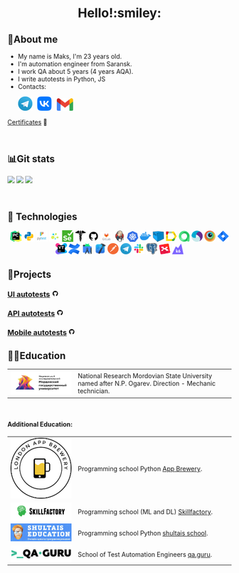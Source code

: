 <div align="center">
   <h1>
      Hello!:smiley:
   </h1>
</div>


<!--About me-->

## :information_desk_person:About me

- My name is Maks, I'm 23 years old.
- I'm automation engineer from Saransk.
- I work QA about 5 years (4 years AQA).
- I write autotests in Python, JS
- Contacts:

<p>
  &#8287;&#8287;&#8287;&#8287;&#8287;
  <a href="https://t.me/maksim_kudaev"><img width="32px" alt="Telegram" title="Telegram" src="images/social_networks/tg.png"/></a>
  &#8287;
  <a href="https://vk.com/mkudaev"><img width="32px" alt="VK" title="Vk" src="images/social_networks/vk.png"/></a>
  &#8287;
  <a href="https://mail.google.com/mail/u/0/?ogbl#inbox?compose=DmwnWrRlRjJHDstQKfqbBPWsvShdDGglmJpTgrQTFhgFrjKxlzLzcBxlDMljTmFtKvHVPrvVsfKQ"><img width="37px" alt="Write me Email" title="Gmail" src="images/social_networks/gmail.png"/></a>
</p>

<p><a href="https://disk.yandex.ru/d/uNwqhAVjSWqrNw">Certificates</a> 📜</p>

<!--Git Stats-->

&#8287;&#8287;&#8287;&#8287;&#8287;

## :bar_chart:Git stats

![](http://github-profile-summary-cards.vercel.app/api/cards/stats?username=mkdv00&theme=tokyonight)
![](http://github-profile-summary-cards.vercel.app/api/cards/repos-per-language?username=mkdv00&theme=tokyonight)
![](https://github-profile-summary-cards.vercel.app/api/cards/profile-details?username=mkdv00&theme=tokyonight)


<!--Stack and tools-->

&#8287;&#8287;&#8287;&#8287;&#8287;

## :briefcase: Technologies

<p  align="center">
  <code><img width="5%" title="Pycharm" src="images/logo_stacks/pycharm.png"></code>
  <code><img width="5%" title="Python" src="images/logo_stacks/python.png"></code>
  <code><img width="5%" title="Pytest" src="images/logo_stacks/pytest.png"></code>
  <code><img width="5%" title="Selene" src="images/logo_stacks/selene.png"></code>
  <code><img width="5%" title="Selenium" src="images/logo_stacks/selenium.png"></code>
  <code><img width="5%" title="Requests" src="images/logo_stacks/requests.png"></code>
  <code><img width="5%" title="GitHub" src="images/logo_stacks/github.png"></code>
  <code><img width="5%" title="GitLab" src="images/logo_stacks/git_lab.png"></code>
  <code><img width="5%" title="Jenkins" src="images/logo_stacks/jenkins.png"></code>
  <code><img width="5%" title="Kubernetes" src="images/logo_stacks/kuber.png"></code>
  <code><img width="5%" title="Docker" src="images/logo_stacks/docker.png"></code>
  <code><img width="5%" title="Selenoid" src="images/logo_stacks/selenoid.png"></code>
  <code><img width="5%" title="Allure Report" src="images/logo_stacks/allure_report.png"></code>
  <code><img width="5%" title="Allure TestOps" src="images/logo_stacks/allure_testops.png"></code>
  <code><img width="5%" title="Appium" src="images/logo_stacks/appium.png"></code>
  <code><img width="5%" title="Browserstack" src="images/logo_stacks/browserstack.png"></code>
  <code><img width="5%" title="Jira" src="images/logo_stacks/jira.png"></code>
  <code><img width="5%" title="YouTrack" src="images/logo_stacks/yt.png"></code>
  <code><img width="5%" title="Confluence" src="images/logo_stacks/confluence.png"></code>
  <code><img width="5%" title="Android Studio" src="images/logo_stacks/android_studio.png"></code>
  <code><img width="5%" title="Xcode" src="images/logo_stacks/xcode.png"></code>
  <code><img width="5%" title="Postman" src="images/logo_stacks/postman.png"></code>
  <code><img width="5%" title="Telegram" src="images/logo_stacks/tg.png"></code>
  <code><img width="5%" title="Slack" src="images/logo_stacks/slack.png"></code>
  <code><img width="5%" title="PgAdmin" src="images/logo_stacks/pgadmin.png"></code>
  <code><img width="5%" title="Xmind" src="images/logo_stacks/xmind.png"></code>
  <code><img width="5%" title="K6" src="images/logo_stacks/K6-logo.svg.png"></code>
</p>


<!--Projects-->

## :floppy_disk:Projects

### [UI autotests](https://github.com/mkdv00/ui_demoqa) <img width="3%" title="GitHub" src="images/logo_stacks/github.png">

### [API autotests](https://github.com/mkdv00/reqres_in) <img width="3%" title="GitHub" src="images/logo_stacks/github.png">

### [Mobile autotests](https://github.com/mkdv00/wikipedia-mobile) <img width="3%" title="GitHub" src="images/logo_stacks/github.png">

<!--Education-->

## :man_student:Education

<table width="100%" border='0'>
   <tr> 
    <td width="30%" valign="bottom"><img src="images/social_networks/univer_logo.jpg"></td><td valign="middle">National Research Mordovian State University named after N.P. Ogarev. Direction - Mechanic technician.</td></tr>
  </table>
  </br>

#### Additional Education:

<table width="100%" border='0'>
   <tr><td width="20%" valign="bottom"><img src="images/social_networks/app_brewery.png"></td><td valign="middle">Programming school Python <a target="_blank" href="https://appbrewery.com/">App Brewery</a>.</td></tr>

   <tr><td width="30%" valign="bottom"><img src="images/social_networks/skillfactory.png"></td><td valign="middle">Programming school (ML and DL) <a target="_blank" href="https://skillfactory.ru/data-scientist-pro">Skillfactory</a>.</td></tr>
   </tr>

   <tr><td width="30%" valign="bottom"><img src="images/social_networks/shultais.png"></td><td valign="middle">Programming school Python <a target="_blank" href="https://shultais.education/lms/courses">shultais school</a>.</td></tr>

   <tr><td width="30%" valign="bottom"><img src="images/social_networks/qa_guru.png"></td><td valign="middle">School of Test Automation Engineers <a target="_blank" href="https://qa.guru">qa.guru</a>.</td></tr>
   </tr>
  </table>
